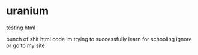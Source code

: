 # uranium
testing html

bunch of shit html code im trying to successfully learn for schooling
ignore or go to my site
